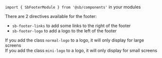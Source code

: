 `import { SbFooterModule } from '@sb/components'` in your modules

There are 2 directives available for the footer:
- `sb-footer-links` to add some links to the right of the footer
- `sb-footer-logo` to add a logo to the left of the footer

If you add the class `normal-logo` to a logo, it will only display for large screens  
If you add the class `mini-logo` to a logo, it will only display for small screens